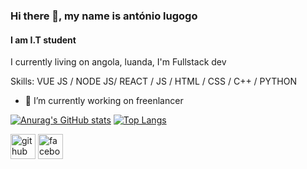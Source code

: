 ### Hi there 👋, my name is antónio lugogo
#### I am I.T student


I currently living on angola, luanda, I'm Fullstack dev

Skills: VUE JS / NODE JS/ REACT / JS / HTML / CSS / C++ / PYTHON

- 🔭 I’m currently working on freenlancer 

[![Anurag's GitHub stats](https://github-readme-stats.vercel.app/api?username=DDarkLexs&bg_color=#fffffff)](https://github.com/anuraghazra/github-readme-stats)
[![Top Langs](https://github-readme-stats.vercel.app/api/top-langs/?username=DDarkLexs&layout=compact)](https://github.com/anuraghazra/github-readme-stats)


[<img src='https://cdn.jsdelivr.net/npm/simple-icons@3.0.1/icons/github.svg' alt='github' height='40'>](https://github.com/https://github.com/DDarkLexs/DDarkLexs/)  [<img src='https://cdn.jsdelivr.net/npm/simple-icons@3.0.1/icons/facebook.svg' alt='facebook' height='40'>](https://www.facebook.com/DDarkLexs)  

